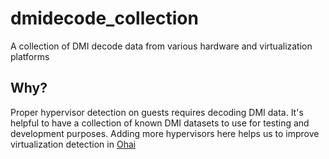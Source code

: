 # dmidecode_collection

A collection of DMI decode data from various hardware and virtualization platforms

## Why?

Proper hypervisor detection on guests requires decoding DMI data. It's helpful to have a collection of known DMI datasets to use for testing and development purposes. Adding more hypervisors here helps us to improve virtualization detection in [Ohai](https://github.com/ohai)
